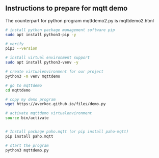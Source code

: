 ## Instructions to prepare for mqtt demo

The counterpart for python program mqttdemo2.py  is mqttdemo2.html  


````bash
# install python package management software pip
sudo apt install python3-pip -y

# verify
pip3 --version

# install virtual environment support
sudo apt install python3-venv -y

# create virtualenvironment for our project
python3 -m venv mqttdemo

# go to mqttdemo
cd mqttdemo

# copy my demo program
wget https://averkoc.github.io/files/demo.py

# activate mqttdemo virtualenvironment
source bin/activate


# Install package paho.mqtt (or pip install paho-mqtt)
pip install paho.mqtt

# start the program
python3 mqttdemo.py

````




